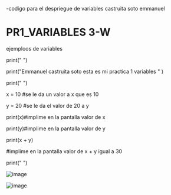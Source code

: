 -codigo para el despriegue de variables castruita soto emmanuel 

# PR1_VARIABLES 3-W
ejemploos de variables


print(" ")

print("Emmanuel castruita soto esta es mi practica 1 variables " )

print(" ")


x = 10 #se le da un valor a x que es 10

y = 20 #se le da el valor de 20 a y

print(x)#implime en la pantalla valor de x

print(y)#implime en la pantalla valor de y

print(x + y)

#implime en la pantalla valor de x + y igual a 30

print(" ")

![image](https://github.com/user-attachments/assets/a86dbd95-e70c-4fd1-89f3-40e8138eb141)


![image](https://github.com/user-attachments/assets/dd74ac5c-85c6-4f4a-b19d-d2e324717601)

